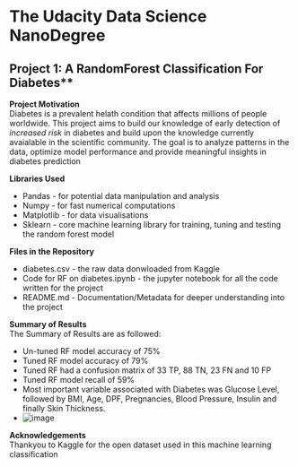 # The Udacity Data Science NanoDegree

## Project 1: A RandomForest Classification For Diabetes**

**Project Motivation**\
Diabetes is a prevalent helath condition that affects millions of people worldwide. This project aims to build our knowledge of early detection of _increased risk_ in diabetes and build upon the knowledge currently avaialable in the scientific community.
The goal is to analyze patterns in the data, optimize model performance and provide meaningful insights in diabetes prediction

**Libraries Used**
* Pandas - for potential data manipulation and analysis
* Numpy - for fast numerical computations
* Matplotlib - for data visualisations
* Sklearn - core machine learning library for training, tuning and testing the random forest model

**Files in the Repository**
* diabetes.csv - the raw data donwloaded from Kaggle
* Code for RF on diabetes.ipynb - the jupyter notebook for all the code written for the project
* README.md - Documentation/Metadata for deeper understanding into the project

**Summary of Results**\
The Summary of Results are as followed:
* Un-tuned RF model accuracy of 75%
* Tuned RF model accuracy of 79%
* Tuned RF had a confusion matrix of 33 TP, 88 TN, 23 FN and 10 FP
* Tuned RF model recall of 59%
* Most important variable associated with Diabetes was Glucose Level, followed by BMI, Age, DPF, Pregnancies, Blood Pressure, Insulin and finally Skin Thickness.
* ![image](https://github.com/user-attachments/assets/aace0e63-cc78-4c94-a620-95e72c5fcf5f)

**Acknowledgements**\
Thankyou to Kaggle for the open dataset used in this machine learning classification
